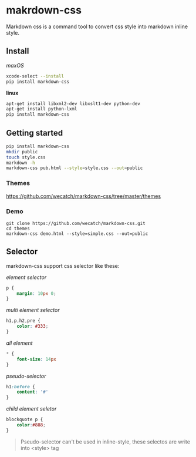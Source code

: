 makrdown-css
=========

Markdown css is a command tool to convert css style into markdown inline style.

## Install

*maxOS*

```bash
xcode-select --install
pip install markdown-css
```

**linux**

```bash
apt-get install libxml2-dev libxslt1-dev python-dev
apt-get install python-lxml
pip install markdown-css
```

## Getting started

```bash
pip install markdown-css
mkdir public
touch style.css
markdown -h
markdown-css pub.html --style=style.css --out=public
```

### Themes

https://github.com/wecatch/markdown-css/tree/master/themes

### Demo

```
git clone https://github.com/wecatch/markdown-css.git
cd themes
markdown-css demo.html --style=simple.css --out=public
```

## Selector

markdown-css support css selector like these:

*element selector*

```css
p {
    margin: 10px 0;
}
```


*multi element selector*

```css
h1,p,h2,pre {
    color: #333;
}
```

*all element*

```css
* {
    font-size: 14px
}
```

*pseudo-selector*

```css
h1:before {
    content: '#'
}
```

*child element seletor*

```css
blockquote p {
    color:#888;
}

```
> Pseudo-selector can't be used in inline-style, these selectos are write into \<style\> tag


